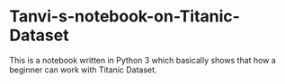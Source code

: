 # Tanvi-s-notebook-on-Titanic-Dataset
This is a notebook written in Python 3 which basically shows that how a beginner can work with Titanic Dataset.
